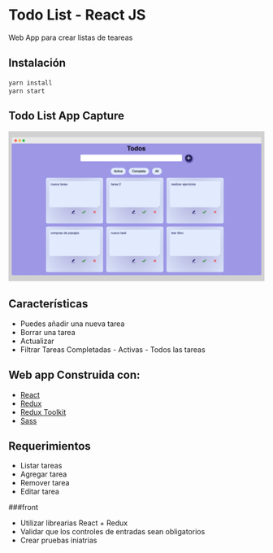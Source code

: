 # Todo List - React JS

Web App para crear listas de teareas

## Instalación

```
yarn install
yarn start
```

## Todo List App Capture

![screenshot](https://raw.githubusercontent.com/volta2016/todolist/master/src/assets/img/screen-todolist.png)

## Características

- Puedes añadir una nueva tarea
- Borrar una tarea
- Actualizar
- Filtrar Tareas Completadas - Activas - Todos las tareas

## Web app Construida con:

- [React](https://reactjs.org/)
- [Redux](https://redux.js.org/)
- [Redux Toolkit](https://redux-toolkit.js.org/)
- [Sass](https://sass-lang.com/)

## Requerimientos

- Listar tareas
- Agregar tarea
- Remover tarea
- Editar tarea

###front

- Utilizar librearias React + Redux
- Validar que los controles de entradas sean obligatorios
- Crear pruebas iniatrias
